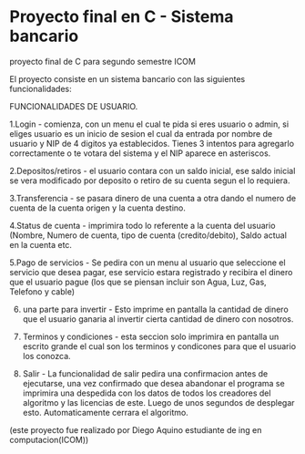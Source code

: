 # Proyecto final en C - Sistema bancario
proyecto final de C para segundo semestre ICOM

El proyecto consiste en un sistema bancario con las siguientes funcionalidades:

FUNCIONALIDADES DE USUARIO.

1.Login - comienza, con un menu el cual te pida si eres usuario o admin, si eliges usuario es un inicio de sesion el cual da entrada por nombre de usuario y NIP de 4 digitos ya establecidos. Tienes 3 intentos para agregarlo correctamente o te votara del sistema y el NIP aparece en asteriscos.


2.Depositos/retiros - el usuario contara con un saldo inicial, ese saldo inicial se vera modificado por deposito o retiro de su cuenta segun el lo requiera.

3.Transferencia - se pasara dinero de una cuenta a otra dando el numero de cuenta de la cuenta origen y la cuenta destino.

4.Status de cuenta - imprimira todo lo referente a la cuenta del usuario (Nombre, Numero de cuenta, tipo de cuenta (credito/debito), Saldo actual en la cuenta etc.

5.Pago de servicios - Se pedira con un menu al usuario que seleccione el servicio que desea pagar, ese servicio estara registrado y recibira el dinero que el usuario pague (los que se piensan incluir son Agua, Luz, Gas, Telefono y cable)

6. una parte para invertir - Esto imprime en pantalla la cantidad de dinero que el usuario ganaria al invertir cierta cantidad de dinero con nosotros.

7. Terminos y condiciones - esta seccion solo imprimira en pantalla un escrito grande el cual son los terminos y condicones para que el usuario los conozca.

8. Salir - La funcionalidad de salir pedira una confirmacion antes de ejecutarse, una vez confirmado que desea abandonar el programa se imprimira una despedida con los datos de todos los creadores del algoritmo y las licencias de este. Luego de unos segundos de desplegar esto. Automaticamente cerrara el algoritmo.


(este proyecto fue realizado por Diego Aquino estudiante de ing en computacion(ICOM))


